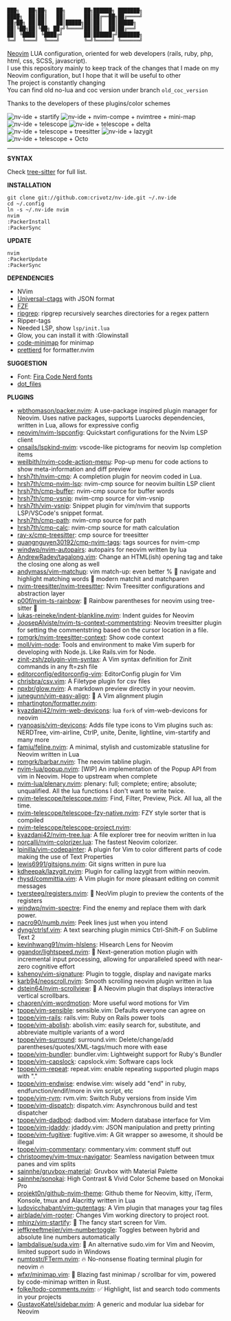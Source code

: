     ███╗   ██╗██╗   ██╗      ██╗██████╗ ███████╗  
    ████╗  ██║██║   ██║      ██║██╔══██╗██╔════╝  
    ██╔██╗ ██║██║   ██║█████╗██║██║  ██║█████╗  
    ██║╚██╗██║╚██╗ ██╔╝╚════╝██║██║  ██║██╔══╝  
    ██║ ╚████║ ╚████╔╝       ██║██████╔╝███████╗  
    ╚═╝  ╚═══╝  ╚═══╝        ╚═╝╚═════╝ ╚══════╝  

[Neovim](https://neovim.io/) LUA configuration, oriented for web developers (rails, ruby, php, html, css, SCSS, javascript).  
I use this repository mainly to keep track of the changes that I made on my Neovim configuration, but I hope that it will be useful to other  
The project is constantly changing  
You can find old no-lua and coc version under branch `old_coc_version`

Thanks to the developers of these plugins/color schemes

![nv-ide + startify](https://raw.githubusercontent.com/crivotz/nv-ide/master/screenshots/nv-ide_screenshot_0.png)
![nv-ide + nvim-compe + nvimtree + mini-map ](https://raw.githubusercontent.com/crivotz/nv-ide/master/screenshots/nv-ide_screenshot_1.png)
![nv-ide + telescope ](https://raw.githubusercontent.com/crivotz/nv-ide/master/screenshots/nv-ide_screenshot_2.png)
![nv-ide + telescope + delta ](https://raw.githubusercontent.com/crivotz/nv-ide/master/screenshots/nv-ide_screenshot_3.png)
![nv-ide + telescope + treesitter ](https://raw.githubusercontent.com/crivotz/nv-ide/master/screenshots/nv-ide_screenshot_4.png)
![nv-ide + lazygit ](https://raw.githubusercontent.com/crivotz/nv-ide/master/screenshots/nv-ide_screenshot_5.png)
![nv-ide + telescope + Octo ](https://raw.githubusercontent.com/crivotz/nv-ide/master/screenshots/nv-ide_screenshot_6.png)

---

**SYNTAX**

Check [tree-sitter](https://github.com/tree-sitter/tree-sitter) for full list.  

**INSTALLATION**
```console
git clone git://github.com:crivotz/nv-ide.git ~/.nv-ide
cd ~/.config
ln -s ~/.nv-ide nvim
nvim
:PackerInstall
:PackerSync
```
**UPDATE**
```console
nvim
:PackerUpdate
:PackerSync
```
**DEPENDENCIES**

* NVim
* [Universal-ctags](https://github.com/universal-ctags/ctags) with JSON format
* [FZF](https://github.com/junegunn/fzf)
* [ripgrep](https://github.com/BurntSushi/ripgrep): ripgrep recursively searches directories for a regex pattern  
* Ripper-tags
* Needed LSP, show `lsp/init.lua`
* Glow, you can install it with :Glowinstall
* [code-minimap](https://github.com/wfxr/code-minimap) for minimap  
* [prettierd](https://github.com/fsouza/prettierd) for formatter.nvim  

**SUGGESTION**

* Font: [Fira Code Nerd fonts](https://github.com/ryanoasis/nerd-fonts)
* [dot_files](https://github.com/crivotz/dot_files)

**PLUGINS**  

* [wbthomason/packer.nvim](https://github.com/wbthomason/packer.nvim): A use-package inspired plugin manager for Neovim. Uses native packages, supports Luarocks dependencies, written in Lua, allows for expressive config  
* [neovim/nvim-lspconfig](https://github.com/neovim/nvim-lspconfig): Quickstart configurations for the Nvim LSP client  
* [onsails/lspkind-nvim](https://github.com/onsails/lspkind-nvim): vscode-like pictograms for neovim lsp completion items  
* [weilbith/nvim-code-action-menu](https://github.com/weilbith/nvim-code-action-menu): Pop-up menu for code actions to show meta-information and diff preview  
* [hrsh7th/nvim-cmp](https://github.com/hrsh7th/nvim-cmp): A completion plugin for neovim coded in Lua.  
* [hrsh7th/cmp-nvim-lsp](https://github.com/hrsh7th/cmp-nvim-lsp): nvim-cmp source for neovim builtin LSP client  
* [hrsh7th/cmp-buffer](https://github.com/hrsh7th/cmp-buffer): nvim-cmp source for buffer words  
* [hrsh7th/cmp-vsnip](https://github.com/hrsh7th/cmp-vsnip): nvim-cmp source for vim-vsnip  
* [hrsh7th/vim-vsnip](https://github.com/hrsh7th/vim-vsnip): Snippet plugin for vim/nvim that supports LSP/VSCode's snippet format.  
* [hrsh7th/cmp-path](https://github.com/hrsh7th/cmp-path): nvim-cmp source for path  
* [hrsh7th/cmp-calc](https://github.com/hrsh7th/cmp-calc): nvim-cmp source for math calculation  
* [ray-x/cmp-treesitter](https://github.com/ray-x/cmp-treesitter): cmp source for treesitter  
* [quangnguyen30192/cmp-nvim-tags](https://github.com/quangnguyen30192/cmp-nvim-tags): tags sources for nvim-cmp  
* [windwp/nvim-autopairs](https://github.com/windwp/nvim-autopairs): autopairs for neovim written by lua  
* [AndrewRadev/tagalong.vim](https://github.com/AndrewRadev/tagalong.vim): Change an HTML(ish) opening tag and take the closing one along as well  
* [andymass/vim-matchup](https://github.com/andymass/vim-matchup): vim match-up: even better % 👊 navigate and highlight matching words 👊 modern matchit and matchparen  
* [nvim-treesitter/nvim-treesitter](https://github.com/nvim-treesitter/nvim-treesitter): Nvim Treesitter configurations and abstraction layer  
* [p00f/nvim-ts-rainbow](https://github.com/p00f/nvim-ts-rainbow): 🌈 Rainbow parentheses for neovim using tree-sitter 🌈  
* [lukas-reineke/indent-blankline.nvim](https://github.com/lukas-reineke/indent-blankline.nvim): Indent guides for Neovim  
* [JoosepAlviste/nvim-ts-context-commentstring](https://github.com/JoosepAlviste/nvim-ts-context-commentstring): Neovim treesitter plugin for setting the commentstring based on the cursor location in a file.  
* [romgrk/nvim-treesitter-context](https://github.com/romgrk/nvim-treesitter-context): Show code context  
* [moll/vim-node](https://github.com/moll/vim-node): Tools and environment to make Vim superb for developing with Node.js. Like Rails.vim for Node.  
* [zinit-zsh/zplugin-vim-syntax](https://github.com/zinit-zsh/zplugin-vim-syntax): A Vim syntax definition for Zinit commands in any ft=zsh file  
* [editorconfig/editorconfig-vim](https://github.com/editorconfig/editorconfig-vim): EditorConfig plugin for Vim  
* [chrisbra/csv.vim](https://github.com/chrisbra/csv.vim): A Filetype plugin for csv files  
* [npxbr/glow.nvim](https://github.com/npxbr/glow.nvim): A markdown preview directly in your neovim.  
* [junegunn/vim-easy-align](https://github.com/junegunn/vim-easy-align): 🌻 A Vim alignment plugin  
* [mhartington/formatter.nvim](https://github.com/mhartington/formatter.nvim):   
* [kyazdani42/nvim-web-devicons](https://github.com/kyazdani42/nvim-web-devicons): lua `fork` of vim-web-devicons for neovim  
* [ryanoasis/vim-devicons](https://github.com/ryanoasis/vim-devicons): Adds file type icons to Vim plugins such as: NERDTree, vim-airline, CtrlP, unite, Denite, lightline, vim-startify and many more  
* [famiu/feline.nvim](https://github.com/famiu/feline.nvim): A minimal, stylish and customizable statusline for Neovim written in Lua  
* [romgrk/barbar.nvim](https://github.com/romgrk/barbar.nvim): The neovim tabline plugin.  
* [nvim-lua/popup.nvim](https://github.com/nvim-lua/popup.nvim): [WIP] An implementation of the Popup API from vim in Neovim. Hope to upstream when complete  
* [nvim-lua/plenary.nvim](https://github.com/nvim-lua/plenary.nvim): plenary: full; complete; entire; absolute; unqualified. All the lua functions I don't want to write twice.  
* [nvim-telescope/telescope.nvim](https://github.com/nvim-telescope/telescope.nvim): Find, Filter, Preview, Pick. All lua, all the time.  
* [nvim-telescope/telescope-fzy-native.nvim](https://github.com/nvim-telescope/telescope-fzy-native.nvim): FZY style sorter that is compiled  
* [nvim-telescope/telescope-project.nvim](https://github.com/nvim-telescope/telescope-project.nvim):   
* [kyazdani42/nvim-tree.lua](https://github.com/kyazdani42/nvim-tree.lua): A file explorer tree for neovim written in lua  
* [norcalli/nvim-colorizer.lua](https://github.com/norcalli/nvim-colorizer.lua): The fastest Neovim colorizer.  
* [lpinilla/vim-codepainter](https://github.com/lpinilla/vim-codepainter): A plugin for Vim to color different parts of code making the use of Text Properties  
* [lewis6991/gitsigns.nvim](https://github.com/lewis6991/gitsigns.nvim): Git signs written in pure lua  
* [kdheepak/lazygit.nvim](https://github.com/kdheepak/lazygit.nvim): Plugin for calling lazygit from within neovim.  
* [rhysd/committia.vim](https://github.com/rhysd/committia.vim): A Vim plugin for more pleasant editing on commit messages  
* [tversteeg/registers.nvim](https://github.com/tversteeg/registers.nvim): 📑 NeoVim plugin to preview the contents of the registers  
* [windwp/nvim-spectre](https://github.com/windwp/nvim-spectre): Find the enemy and replace them with dark power.  
* [nacro90/numb.nvim](https://github.com/nacro90/numb.nvim): Peek lines just when you intend  
* [dyng/ctrlsf.vim](https://github.com/dyng/ctrlsf.vim): A text searching plugin mimics Ctrl-Shift-F on Sublime Text 2  
* [kevinhwang91/nvim-hlslens](https://github.com/kevinhwang91/nvim-hlslens): Hlsearch Lens for Neovim  
* [ggandor/lightspeed.nvim](https://github.com/ggandor/lightspeed.nvim): 🌌 Next-generation motion plugin with incremental input processing, allowing for unparalleled speed with near-zero cognitive effort  
* [kshenoy/vim-signature](https://github.com/kshenoy/vim-signature): Plugin to toggle, display and navigate marks  
* [karb94/neoscroll.nvim](https://github.com/karb94/neoscroll.nvim): Smooth scrolling neovim plugin written in lua  
* [dstein64/nvim-scrollview](https://github.com/dstein64/nvim-scrollview): 📍 A Neovim plugin that displays interactive vertical scrollbars.  
* [chaoren/vim-wordmotion](https://github.com/chaoren/vim-wordmotion): More useful word motions for Vim  
* [tpope/vim-sensible](https://github.com/tpope/vim-sensible): sensible.vim: Defaults everyone can agree on  
* [tpope/vim-rails](https://github.com/tpope/vim-rails): rails.vim: Ruby on Rails power tools  
* [tpope/vim-abolish](https://github.com/tpope/vim-abolish): abolish.vim: easily search for, substitute, and abbreviate multiple variants of a word  
* [tpope/vim-surround](https://github.com/tpope/vim-surround): surround.vim: Delete/change/add parentheses/quotes/XML-tags/much more with ease  
* [tpope/vim-bundler](https://github.com/tpope/vim-bundler): bundler.vim: Lightweight support for Ruby's Bundler  
* [tpope/vim-capslock](https://github.com/tpope/vim-capslock): capslock.vim: Software caps lock  
* [tpope/vim-repeat](https://github.com/tpope/vim-repeat): repeat.vim: enable repeating supported plugin maps with "."  
* [tpope/vim-endwise](https://github.com/tpope/vim-endwise): endwise.vim: wisely add "end" in ruby, endfunction/endif/more in vim script, etc  
* [tpope/vim-rvm](https://github.com/tpope/vim-rvm): rvm.vim: Switch Ruby versions from inside Vim  
* [tpope/vim-dispatch](https://github.com/tpope/vim-dispatch): dispatch.vim: Asynchronous build and test dispatcher  
* [tpope/vim-dadbod](https://github.com/tpope/vim-dadbod): dadbod.vim: Modern database interface for Vim  
* [tpope/vim-jdaddy](https://github.com/tpope/vim-jdaddy): jdaddy.vim: JSON manipulation and pretty printing  
* [tpope/vim-fugitive](https://github.com/tpope/vim-fugitive): fugitive.vim: A Git wrapper so awesome, it should be illegal  
* [tpope/vim-commentary](https://github.com/tpope/vim-commentary): commentary.vim: comment stuff out  
* [christoomey/vim-tmux-navigator](https://github.com/christoomey/vim-tmux-navigator): Seamless navigation between tmux panes and vim splits  
* [sainnhe/gruvbox-material](https://github.com/sainnhe/gruvbox-material): Gruvbox with Material Palette  
* [sainnhe/sonokai](https://github.com/sainnhe/sonokai): High Contrast & Vivid Color Scheme based on Monokai Pro  
* [projekt0n/github-nvim-theme](https://github.com/projekt0n/github-nvim-theme): Github theme for Neovim, kitty, iTerm, Konsole, tmux and Alacritty written in Lua  
* [ludovicchabant/vim-gutentags](https://github.com/ludovicchabant/vim-gutentags): A Vim plugin that manages your tag files  
* [airblade/vim-rooter](https://github.com/airblade/vim-rooter): Changes Vim working directory to project root.  
* [mhinz/vim-startify](https://github.com/mhinz/vim-startify): 🔗 The fancy start screen for Vim.  
* [jeffkreeftmeijer/vim-numbertoggle](https://github.com/jeffkreeftmeijer/vim-numbertoggle): Toggles between hybrid and absolute line numbers automatically  
* [lambdalisue/suda.vim](https://github.com/lambdalisue/suda.vim): 🥪 An alternative sudo.vim for Vim and Neovim, limited support sudo in Windows  
* [numtostr/FTerm.nvim](https://github.com/numtostr/FTerm.nvim): 🔥 No-nonsense floating terminal plugin for neovim 🔥  
* [wfxr/minimap.vim](https://github.com/wfxr/minimap.vim): 📡 Blazing fast minimap / scrollbar for vim, powered by code-minimap written in Rust.  
* [folke/todo-comments.nvim](https://github.com/folke/todo-comments.nvim): ✅ Highlight, list and search todo comments in your projects  
* [GustavoKatel/sidebar.nvim](https://github.com/GustavoKatel/sidebar.nvim): A generic and modular lua sidebar for Neovim  
